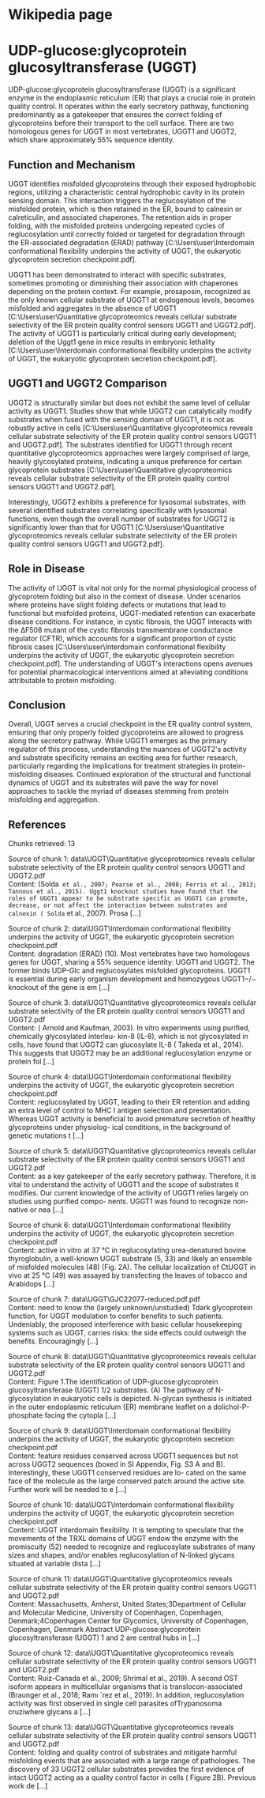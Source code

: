 # Wikipedia page
# UDP-glucose:glycoprotein glucosyltransferase (UGGT)

UDP-glucose:glycoprotein glucosyltransferase (UGGT) is a significant enzyme in the endoplasmic reticulum (ER) that plays a crucial role in protein quality control. It operates within the early secretory pathway, functioning predominantly as a gatekeeper that ensures the correct folding of glycoproteins before their transport to the cell surface. There are two homologous genes for UGGT in most vertebrates, UGGT1 and UGGT2, which share approximately 55% sequence identity.

## Function and Mechanism

UGGT identifies misfolded glycoproteins through their exposed hydrophobic regions, utilizing a characteristic central hydrophobic cavity in its protein sensing domain. This interaction triggers the reglucosylation of the misfolded protein, which is then retained in the ER, bound to calnexin or calreticulin, and associated chaperones. The retention aids in proper folding, with the misfolded proteins undergoing repeated cycles of reglucosylation until correctly folded or targeted for degradation through the ER-associated degradation (ERAD) pathway [C:\Users\user\Interdomain conformational flexibility underpins the activity of UGGT, the eukaryotic glycoprotein secretion checkpoint.pdf].

UGGT1 has been demonstrated to interact with specific substrates, sometimes promoting or diminishing their association with chaperones depending on the protein context. For example, prosaposin, recognized as the only known cellular substrate of UGGT1 at endogenous levels, becomes misfolded and aggregates in the absence of UGGT1 [C:\Users\user\Quantitative glycoproteomics reveals cellular substrate selectivity of the ER protein quality control sensors UGGT1 and UGGT2.pdf]. The activity of UGGT1 is particularly critical during early development; deletion of the Uggt1 gene in mice results in embryonic lethality [C:\Users\user\Interdomain conformational flexibility underpins the activity of UGGT, the eukaryotic glycoprotein secretion checkpoint.pdf].

## UGGT1 and UGGT2 Comparison

UGGT2 is structurally similar but does not exhibit the same level of cellular activity as UGGT1. Studies show that while UGGT2 can catalytically modify substrates when fused with the sensing domain of UGGT1, it is not as robustly active in cells [C:\Users\user\Quantitative glycoproteomics reveals cellular substrate selectivity of the ER protein quality control sensors UGGT1 and UGGT2.pdf]. The substrates identified for UGGT1 through recent quantitative glycoproteomics approaches were largely comprised of large, heavily glycosylated proteins, indicating a unique preference for certain glycoprotein substrates [C:\Users\user\Quantitative glycoproteomics reveals cellular substrate selectivity of the ER protein quality control sensors UGGT1 and UGGT2.pdf].

Interestingly, UGGT2 exhibits a preference for lysosomal substrates, with several identified substrates correlating specifically with lysosomal functions, even though the overall number of substrates for UGGT2 is significantly lower than that for UGGT1 [C:\Users\user\Quantitative glycoproteomics reveals cellular substrate selectivity of the ER protein quality control sensors UGGT1 and UGGT2.pdf]. 

## Role in Disease

The activity of UGGT is vital not only for the normal physiological process of glycoprotein folding but also in the context of disease. Under scenarios where proteins have slight folding defects or mutations that lead to functional but misfolded proteins, UGGT-mediated retention can exacerbate disease conditions. For instance, in cystic fibrosis, the UGGT interacts with the ΔF508 mutant of the cystic fibrosis transmembrane conductance regulator (CFTR), which accounts for a significant proportion of cystic fibrosis cases [C:\Users\user\Interdomain conformational flexibility underpins the activity of UGGT, the eukaryotic glycoprotein secretion checkpoint.pdf]. The understanding of UGGT's interactions opens avenues for potential pharmacological interventions aimed at alleviating conditions attributable to protein misfolding.

## Conclusion

Overall, UGGT serves a crucial checkpoint in the ER quality control system, ensuring that only properly folded glycoproteins are allowed to progress along the secretory pathway. While UGGT1 emerges as the primary regulator of this process, understanding the nuances of UGGT2's activity and substrate specificity remains an exciting area for further research, particularly regarding the implications for treatment strategies in protein-misfolding diseases. Continued exploration of the structural and functional dynamics of UGGT and its substrates will pave the way for novel approaches to tackle the myriad of diseases stemming from protein misfolding and aggregation.

## References
Chunks retrieved: 13

Source of chunk 1: data\UGGT\Quantitative glycoproteomics reveals cellular substrate selectivity of the ER protein quality control sensors UGGT1 and UGGT2.pdf<br>Content: (Solda` et al., 2007; Pearse et al., 2008; Ferris et al., 2013; Tannous et al., 2015). Uggt1 knockout
studies have found that the roles of UGGT1 appear to be substrate specific as UGGT1 can promote,
decrease, or not affect the interaction between substrates and calnexin (
Solda` et al., 2007). Prosa [...] 

Source of chunk 2: data\UGGT\Interdomain conformational flexibility underpins the activity of UGGT, the eukaryotic glycoprotein secretion checkpoint.pdf<br>Content: degradation (ERAD) (10).
Most vertebrates have two homologous genes for UGGT,
sharing a 55% sequence identity: UGGT1 and UGGT2. The
former binds UDP-Glc and reglucosylates misfolded glycoproteins.
UGGT1 is essential during early organism development and
homozygous UGGT1−/− knockout of the gene is em [...] 

Source of chunk 3: data\UGGT\Quantitative glycoproteomics reveals cellular substrate selectivity of the ER protein quality control sensors UGGT1 and UGGT2.pdf<br>Content: (
Arnold and Kaufman, 2003). In vitro experiments using purified, chemically glycosylated interleu-
kin-8 (IL-8), which is not glycosylated in cells, have found that UGGT2 can glucosylate IL-8
(
Takeda et al., 2014). This suggests that UGGT2 may be an additional reglucosylation enzyme or
protein fol [...] 

Source of chunk 4: data\UGGT\Interdomain conformational flexibility underpins the activity of UGGT, the eukaryotic glycoprotein secretion checkpoint.pdf<br>Content: reglucosylated by UGGT, leading to their ER retention and
adding an extra level of control to MHC I antigen selection and
presentation. Whereas UGGT activity is beneficial to avoid
premature secretion of healthy glycoproteins under physiolog-
ical conditions, in the background of genetic mutations t [...] 

Source of chunk 5: data\UGGT\Quantitative glycoproteomics reveals cellular substrate selectivity of the ER protein quality control sensors UGGT1 and UGGT2.pdf<br>Content: as a key gatekeeper of the early secretory pathway. Therefore, it is vital to understand the activity of
UGGT1 and the scope of substrates it modifies.
Our current knowledge of the activity of UGGT1 relies largely on studies using purified compo-
nents. UGGT1 was found to recognize non-native or nea [...] 

Source of chunk 6: data\UGGT\Interdomain conformational flexibility underpins the activity of UGGT, the eukaryotic glycoprotein secretion checkpoint.pdf<br>Content: active in vitro at 37 °C in reglucosylating urea-denatured bovine
thyroglobulin, a well-known UGGT substrate (5, 33) and likely
an ensemble of misfolded molecules (48) (Fig. 2A). The cellular
localization of CtUGGT in vivo at 25 °C (49) was assayed by
transfecting the leaves of tobacco and Arabidops [...] 

Source of chunk 7: data\UGGT\GJC22077-reduced.pdf.pdf<br>Content: need to know the (largely unknown/unstudied) Tdark glycoprotein function, for UGGT modulation to confer 
benefits to such patients.
Undeniably, the proposed interference with basic cellular housekeeping systems such as UGGT, carries risks: 
the side effects could outweigh the benefits. Encouragingly [...] 

Source of chunk 8: data\UGGT\Quantitative glycoproteomics reveals cellular substrate selectivity of the ER protein quality control sensors UGGT1 and UGGT2.pdf<br>Content: Figure 1.The identification of UDP-glucose:glycoprotein glucosyltransferase (UGGT) 1/2 substrates. (A) The pathway of N-glycosylation in eukaryotic
cells is depicted. N-glycan synthesis is initiated in the outer endoplasmic reticulum (ER) membrane leaflet on a dolichol-P-phosphate facing the
cytopla [...] 

Source of chunk 9: data\UGGT\Interdomain conformational flexibility underpins the activity of UGGT, the eukaryotic glycoprotein secretion checkpoint.pdf<br>Content: feature residues conserved across UGGT1 sequences but not
across UGGT2 sequences (boxed in SI Appendix, Fig. S3 A
and B). Interestingly, these UGGT1 conserved residues are lo-
cated on the same face of the molecule as the large conserved
patch around the active site. Further work will be needed to
e [...] 

Source of chunk 10: data\UGGT\Interdomain conformational flexibility underpins the activity of UGGT, the eukaryotic glycoprotein secretion checkpoint.pdf<br>Content: UGGT interdomain flexibility. It is tempting to speculate that the
movements of the TRXL domains of UGGT endow the enzyme with
the promiscuity (52) needed to recognize and reglucosylate substrates
of many sizes and shapes, and/or enables reglucosylation of N-linked
glycans situated at variable dista [...] 

Source of chunk 11: data\UGGT\Quantitative glycoproteomics reveals cellular substrate selectivity of the ER protein quality control sensors UGGT1 and UGGT2.pdf<br>Content: Massachusetts, Amherst, United States;3Department of Cellular and Molecular
Medicine, University of Copenhagen, Copenhagen, Denmark;4Copenhagen Center
for Glycomics, University of Copenhagen, Copenhagen, Denmark
Abstract UDP-glucose:glycoprotein glucosyltransferase (UGGT) 1 and 2 are central hubs in [...] 

Source of chunk 12: data\UGGT\Quantitative glycoproteomics reveals cellular substrate selectivity of the ER protein quality control sensors UGGT1 and UGGT2.pdf<br>Content: Ruiz-Canada et al., 2009; Shrimal et al.,
2019). A second OST isoform appears in multicellular organisms that is translocon-associated
(Braunger et al., 2018; Ramı ´rez et al., 2019). In addition, reglucosylation activity was first observed
in single cell parasites ofTrypanosoma cruziwhere glycans a [...] 

Source of chunk 13: data\UGGT\Quantitative glycoproteomics reveals cellular substrate selectivity of the ER protein quality control sensors UGGT1 and UGGT2.pdf<br>Content: folding and quality control of substrates and mitigate harmful misfolding events that are associated
with a large range of pathologies.
The discovery of 33 UGGT2 cellular substrates provides the first evidence of intact UGGT2 acting
as a quality control factor in cells (
Figure 2B). Previous work de [...] 

